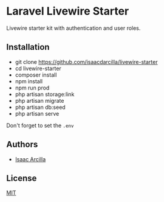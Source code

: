 
# Laravel Livewire Starter

Livewire starter kit with authentication and user roles.

## Installation

- git clone https://github.com/isaacdarcilla/livewire-starter
- cd livewire-starter
- composer install
- npm install
- npm run prod
- php artisan storage:link
- php artisan migrate
- php artisan db:seed
- php artisan serve

Don't forget to set the `.env`

## Authors

- [Isaac Arcilla](https://www.github.com/isaacdarcilla)

## License

[MIT](https://choosealicense.com/licenses/mit/)
